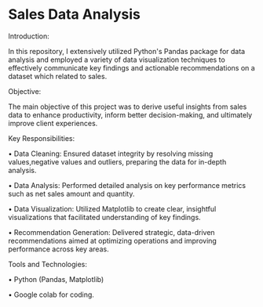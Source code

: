 # Sales Data Analysis

Introduction:

In this repository, I extensively utilized Python's Pandas package for data analysis and employed a variety of data visualization techniques to effectively communicate key findings and actionable recommendations on a dataset which related to sales.

Objective:

The main objective of this project was to derive useful insights from sales data to enhance productivity, inform better decision-making, and ultimately improve client experiences.

Key Responsibilities:

• Data Cleaning: Ensured dataset integrity by resolving missing values,negative values and outliers, preparing the data for in-depth analysis.

• Data Analysis: Performed detailed analysis on key performance metrics such as net sales amount and quantity.

• Data Visualization: Utilized Matplotlib to create clear, insightful visualizations that facilitated understanding of key findings.

• Recommendation Generation: Delivered strategic, data-driven recommendations aimed at optimizing operations and improving performance across key areas.

Tools and Technologies:

• Python (Pandas, Matplotlib)

• Google colab for coding.
